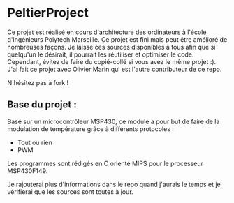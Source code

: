 # PeltierProject

Ce projet est réalisé en cours d'architecture des ordinateurs à l'école d'ingénieurs Polytech Marseille. Ce projet est fini mais peut être amélioré de nombreuses façons.
Je laisse ces sources disponibles à tous afin que si quelqu'un le désirait, il pourrait les réutiliser et optimiser le code. Cependant, évitez de faire du copié-collé si vous avez le même projet :).
J'ai fait ce projet avec Olivier Marin qui est l'autre contributeur de ce repo.

N'hésitez pas à fork !

## Base du projet :
Basé sur un microcontrôleur MSP430, ce module a pour but de faire de la modulation de température grâce à différents protocoles : 
- Tout ou rien
- PWM

Les programmes sont rédigés en C orienté MIPS pour le processeur MSP430F149. 

Je rajouterai plus d'informations dans le repo quand j'aurais le temps et je vérifierai que les sources sont toutes à jour.

